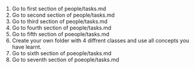 1. Go to first section of people/tasks.md
2. Go to second section of people/tasks.md
3. Go to third section of people/tasks.md
4. Go to fourth section of people/tasks.md
5. Go to fifth section of poeople/tasks.md
6. Create your own folder with 4 diffrent classes and use all concepts you have learnt.
7. Go to sixth section of poeople/tasks.md
7. Go to seventh section of poeople/tasks.md

